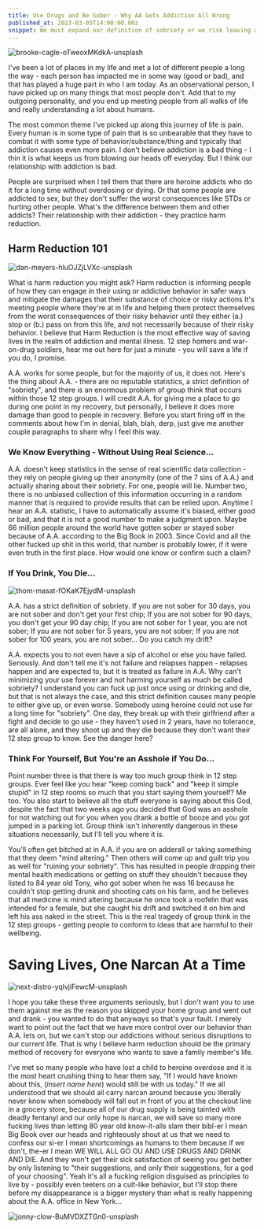 ```yaml
---
title: Use Drugs and Be Sober - Why AA Gets Addiction All Wrong
published_at: 2023-03-05T14:00:00.00z
snippet: We must expand our definition of sobriety or we risk leaving addicts behind
---
```

![brooke-cagle-oTweoxMKdkA-unsplash](https://user-images.githubusercontent.com/87398426/223347630-17dee8bc-7721-46e4-8318-200c9fab02f0.jpg)

I've been a lot of places in my life and met a lot of different people a long the way - each person has impacted me in some way (good or bad), and that has played a huge part in who I am today. As an observational person, I have picked up on many things that most people don't. Add that to my outgoing personality, and you end up meeting people from all walks of life and really understanding a lot about humans.

The most common theme I've picked up along this journey of life is pain. Every human is in some type of pain that is so unbearable that they have to combat it with some type of behavior/substance/thing and typically that addiction causes even more pain. I don't believe addiction is a bad thing - I thin it is what keeps us from blowing our heads off everyday. But I think our relationship with addiction is bad.

People are surprised when I tell them that there are heroine addicts who do it for a long time without overdosing or dying. Or that some people are addicted to sex, but they don't suffer the worst consequences like STDs or hurting other people. What's the difference between them and other addicts? Their relationship with their addiction - they practice harm reduction.

## Harm Reduction 101

![dan-meyers-hluOJZjLVXc-unsplash](https://user-images.githubusercontent.com/87398426/223347977-3f752cb0-64b2-40e4-9725-3108a8864dc4.jpg)

What is harm reduction you might ask? Harm reduction is informing people of how they can engage in their using or addictive behavior in safer ways and mitigate the damages that their substance of choice or risky actions It's meeting people where they're at in life and helping them protect themselves from the worst consequences of their risky behavior until they either (a.) stop or (b.) pass on from this life, and not necessarily because of their risky behavior. I believe that Harm Reduction is the most effective way of saving lives in the realm of addiction and mental illness. 12 step homers and war-on-drug soldiers, hear me out here for just a minute - you will save a life if you do, I promise.

A.A. works for some people, but for the majority of us, it does not. Here's the thing about A.A. - there are no reputable statistics, a strict definition of "sobriety", and there is an enormous problem of group think that occurs within those 12 step groups. I will credit A.A. for giving me a place to go during one point in my recovery, but personally, I believe it does more damage than good to people in recovery. Before you start firing off in the comments about how I'm in denial, blah, blah, derp, just give me another couple paragraphs to share why I feel this way.

### We Know Everything - Without Using Real Science...

A.A. doesn't keep statistics in the sense of real scientific data collection - they rely on people giving up their anonymity (one of the 7 sins of A.A.) and actually sharing about their sobriety. For one, people will lie. Number two, there is no unbiased collection of this information occurring in a random manner that is required to provide results that can be relied upon. Anytime I hear an A.A. statistic, I have to automatically assume it's biased, either good or bad, and that it is not a good number to make a judgment upon. Maybe 66 million people around the world have gotten sober or stayed sober because of A.A. according to the Big Book in 2003. Since Covid and all the other fucked up shit in this world, that number is probably lower, if it were even truth in the first place. How would one know or confirm such a claim?

### If You Drink, You Die...

![thom-masat-fOKaK7EjydM-unsplash](https://user-images.githubusercontent.com/87398426/223347850-4fafb387-3bc3-4c7e-9f0b-e98ecd67ca53.jpg)

A.A. has a strict definition of sobriety. If you are not sober for 30 days, you are not sober and don't get your first chip; If you are not sober for 90 days, you don't get your 90 day chip; If you are not sober for 1 year, you are not sober; If you are not sober for 5 years, you are not sober; If you are not sober for 100 years, you are not sober...  Do you catch my drift?

A.A. expects you to not even have a sip of alcohol or else you have failed. Seriously. And don't tell me it's not failure and relapses happen - relapses happen and are expected to, but it is treated as failure in A.A. Why can't minimizing your use forever and not harming yourself as much be called sobriety? I understand you can fuck up just once using or drinking and die, but that is not always the case, and this strict definition causes many people to either give up, or even worse. Somebody using heroine could not use for a long time for "sobriety". One day, they break up with their girlfriend after a fight and decide to go use - they haven't used in 2 years, have no tolerance, are all alone, and they shoot up and they die because they don't want their 12 step group to know. See the danger here?

### Think For Yourself, But You're an Asshole if You Do...

Point number three is that there is way too much group think in 12 step groups. Ever feel like you hear "keep coming back" and "keep it simple stupid" in 12 step rooms so much that you start saying them yourself? Me too. You also start to believe all the stuff everyone is saying about this God, despite the fact that two weeks ago you decided that God was an asshole for not watching out for you when you drank a bottle of booze and you got jumped in a parking lot. Group think isn't inherently dangerous in these situations necessarily, but I'll tell you where it is.

You'll often get bitched at in A.A. if you are on adderall or taking something that they deem "mind altering." Then others will come up and guilt trip you as well for "ruining your sobriety". This has resulted in people dropping their mental health medications or getting on stuff they shouldn't because they listed to 84 year old Tony, who got sober when he was 16 because he couldn't stop getting drunk and shooting cats on his farm, and he believes that all medicine is mind altering because he once took a roofelin that was intended for a female, but she caught his drift and switched it on him and left his ass naked in the street. This is the real tragedy of group think in the 12 step groups - getting people to conform to ideas that are harmful to their wellbeing.

# Saving Lives, One Narcan At a Time

![next-distro-yqlvjiFewcM-unsplash](https://user-images.githubusercontent.com/87398426/223347679-0e4727ff-9cb0-449e-9fbe-a43a061bec6e.jpg)

I hope you take these three arguments seriously, but I don't want you to use them against me as the reason you skipped your home group and went out and drank - you wanted to do that anyways so that's your fault. I merely want to point out the fact that we have more control over our behavior than A.A. lets on, but we can't stop our addictions without serious disruptions to our current life. That is why I believe harm reduction should be the primary method of recovery for everyone who wants to save a family member's life.

I've met so many people who have lost a child to heroine overdose and it is the most heart crushing thing to hear them say, "If I would have known about this, (_insert name here_) would still be with us today." If we all understood that we should all carry narcan around because you literally never know when somebody will fall out in front of you at the checkout line in a grocery store, because all of our drug supply is being tainted with deadly fentanyl and our only hope is narcan, we will save so many more fucking lives than letting 80 year old know-it-alls slam their bibl-er I mean Big Book over our heads and righteously shout at us that we need to confess our si-er I mean shortcomings as humans to them because if we don't, the-er I mean WE WILL ALL GO OU AND USE DRUGS AND DRINK AND DIE. And they won't get their sick satisfaction of seeing you get better by only listening to "their suggestions, and only their suggestions, for a god of your choosing". Yeah it's all a fucking religion disguised as principles to live by - possibly even teeters on a cult-like behavior, but I'll stop there before my disappearance is a bigger mystery than what is really happening about the A.A. office in New York...

![jonny-clow-BuMVDXZTGn0-unsplash](https://user-images.githubusercontent.com/87398426/223348198-b971d0b6-1aed-41f0-a8f1-69492ca257d5.jpg)


